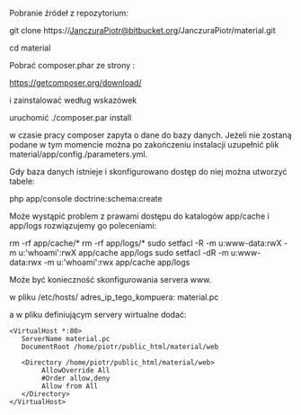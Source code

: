 Pobranie źródeł z repozytorium:

git clone https://JanczuraPiotr@bitbucket.org/JanczuraPiotr/material.git

cd material

Pobrać composer.phar ze strony :

https://getcomposer.org/download/

i zainstalować według wskazówek

uruchomić
./composer.par install

w czasie pracy composer zapyta o dane do bazy danych.
Jeżeli nie zostaną podane w tym momencie można po zakończeniu instalacji uzupełnić plik material/app/config./parameters.yml.

Gdy baza danych istnieje i skonfigurowano dostęp do niej można utworzyć tabele:

php app/console doctrine:schema:create


Może wystąpić problem z prawami dostępu do katalogów app/cache i app/logs rozwiązujemy go poleceniami:

rm -rf app/cache/*
rm -rf app/logs/*
sudo setfacl -R -m u:www-data:rwX -m u:'whoami':rwX app/cache app/logs
sudo setfacl -dR -m u:www-data:rwx -m u:'whoami':rwx app/cache app/logs


Może być konieczność skonfigurowania servera www.

w pliku /etc/hosts/
adres_ip_tego_kompuera: material.pc

a w pliku definiującym servery wirtualne dodać:

```
<VirtualHost *:80>
   ServerName material.pc
   DocumentRoot /home/piotr/public_html/material/web

   <Directory /home/piotr/public_html/material/web>
		AllowOverride All
		#Order allow,deny
		Allow from All
   </Directory>
</VirtualHost>
```